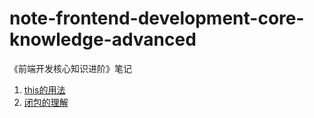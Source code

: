 # note-frontend-development-core-knowledge-advanced
《前端开发核心知识进阶》笔记

1. [this的用法](https://github.com/LuffyMonsterB/note-frontend-development-core-knowledge-advanced/blob/main/1.this%E7%9A%84%E7%94%A8%E6%B3%95.md)
2. [闭包的理解](https://github.com/LuffyMonsterB/note-frontend-development-core-knowledge-advanced/blob/main/2.%E9%97%AD%E5%8C%85%E7%9A%84%E7%90%86%E8%A7%A3.md)
